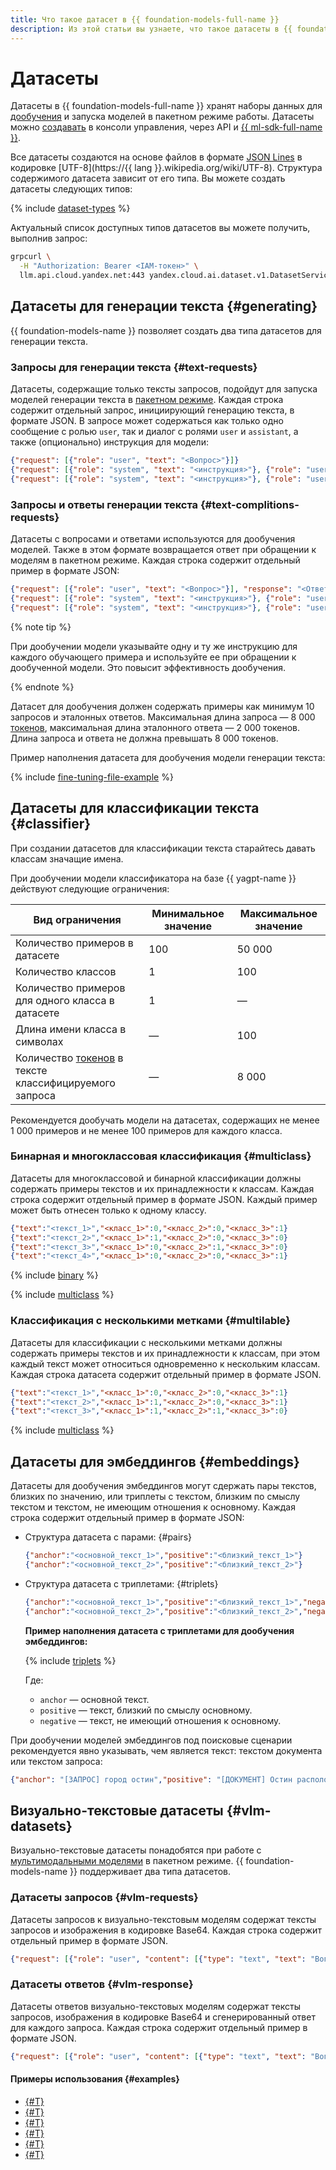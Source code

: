 ```yaml
---
title: Что такое датасет в {{ foundation-models-full-name }}
description: Из этой статьи вы узнаете, что такое датасеты в {{ foundation-models-name }} и как они используются для дообучения моделей.
---
```


# Датасеты

Датасеты в {{ foundation-models-full-name }} хранят наборы данных для [дообучения](../tuning/index.md) и запуска моделей в пакетном режиме работы. Датасеты можно [создавать](../../operations/resources/create-dataset.md) в консоли управления, через API и [{{ ml-sdk-full-name }}](../../sdk/index.md).

Все датасеты создаются на основе файлов в формате [JSON Lines](https://jsonlines.org/) в кодировке [UTF-8](https://{{ lang }}.wikipedia.org/wiki/UTF-8). Структура содержимого датасета зависит от его типа. Вы можете создать датасеты следующих типов:

{% include [dataset-types](../../../_includes/foundation-models/dataset-types.md) %}

Актуальный список доступных типов датасетов вы можете получить, выполнив запрос:

```bash
grpcurl \
  -H "Authorization: Bearer <IAM-токен>" \
  llm.api.cloud.yandex.net:443 yandex.cloud.ai.dataset.v1.DatasetService.ListTypes 
```

## Датасеты для генерации текста {#generating}

{{ foundation-models-name }} позволяет создать два типа датасетов для генерации текста.

### Запросы для генерации текста {#text-requests}

Датасеты, содержащие только тексты запросов, подойдут для запуска моделей генерации текста в [пакетном режиме](../index.md#working-mode). Каждая строка содержит отдельный запрос, инициирующий генерацию текста, в формате JSON. В запросе может содержаться как только одно сообщение с ролью `user`, так и диалог с ролями `user` и `assistant`, а также (опционально) инструкция для модели:

```json
{"request": [{"role": "user", "text": "<Вопрос>"}]}
{"request": [{"role": "system", "text": "<инструкция>"}, {"role": "user", "text": "<Вопрос>"}]}
{"request": [{"role": "system", "text": "<инструкция>"}, {"role": "user", "text": "<Реплика_1>"}, {"role": "assistant", "text": "<Реплика_2>"}, {"role": "user", "text": "<Реплика_3>"}, {"role": "assistant", "text": "<Реплика_4>"}]}
```

### Запросы и ответы генерации текста {#text-complitions-requests}

Датасеты с вопросами и ответами используются для дообучения моделей. Также в этом формате возвращается ответ при обращении к моделям в пакетном режиме. Каждая строка содержит отдельный пример в формате JSON:

```json
{"request": [{"role": "user", "text": "<Вопрос>"}], "response": "<Ответ>"}
{"request": [{"role": "system", "text": "<инструкция>"}, {"role": "user", "text": "<Вопрос>"}], "response": "<Ответ>"}
{"request": [{"role": "system", "text": "<инструкция>"}, {"role": "user", "text": "<Реплика_1>"}, {"role": "assistant", "text": "<Реплика_2>"}, {"role": "user", "text": "<Реплика_3>"}, {"role": "assistant", "text": "<Реплика_4>"}], "response": "<Ответ>"}
```

{% note tip %}

При дообучении модели указывайте одну и ту же инструкцию для каждого обучающего примера и используйте ее при обращении к дообученной модели. Это повысит эффективность дообучения.

{% endnote %}

Датасет для дообучения должен содержать примеры как минимум 10 запросов и эталонных ответов. Максимальная длина запроса — 8 000 [токенов](../yandexgpt/tokens.md), максимальная длина эталонного ответа — 2 000 токенов. Длина запроса и ответа не должна превышать 8 000 токенов.

Пример наполнения датасета для дообучения модели генерации текста:

{% include [fine-tuning-file-example](../../../_includes/datasphere/fine-tuning-file-requirements.md) %}

## Датасеты для классификации текста {#classifier}

При создании датасетов для классификации текста старайтесь давать классам значащие имена. 

При дообучении модели классификатора на базе {{ yagpt-name }} действуют следующие ограничения:

| Вид ограничения | Минимальное значение | Максимальное значение |
|---|---|---|
| Количество примеров в датасете | 100 | 50 000 |
| Количество классов | 1 | 100 |
| Количество примеров для одного класса в датасете| 1 | — |
| Длина имени класса в символах | — | 100 |
| Количество [токенов](../yandexgpt/tokens.md) в тексте классифицируемого запроса | — | 8 000 |

Рекомендуется дообучать модели на датасетах, содержащих не менее 1 000 примеров и не менее 100 примеров для каждого класса.

### Бинарная и многоклассовая классификация {#multiclass}

Датасеты для многоклассовой и бинарной классификации должны содержать примеры текстов и их принадлежности к классам. Каждая строка содержит отдельный пример в формате JSON. Каждый пример может быть отнесен только к одному классу.

```json
{"text":"<текст_1>","<класс_1>":0,"<класс_2>":0,"<класс_3>":1}
{"text":"<текст_2>","<класс_1>":1,"<класс_2>":0,"<класс_3>":0}
{"text":"<текст_3>","<класс_1>":0,"<класс_2>":1,"<класс_3>":0}
{"text":"<текст_4>","<класс_1>":0,"<класс_2>":0,"<класс_3>":1}
```

{% include [binary](../../../_includes/foundation-models/classifier/binary-example.md) %}

{% include [multiclass](../../../_includes/foundation-models/classifier/multiclass-example.md) %}

### Классификация с несколькими метками {#multilable}

Датасеты для классификации с несколькими метками должны содержать примеры текстов и их принадлежности к классам, при этом каждый текст может относиться одновременно к нескольким классам. Каждая строка датасета содержит отдельный пример в формате JSON.

```json
{"text":"<текст_1>","<класс_1>":0,"<класс_2>":0,"<класс_3>":1}
{"text":"<текст_2>","<класс_1>":1,"<класс_2>":0,"<класс_3>":1}
{"text":"<текст_3>","<класс_1>":1,"<класс_2>":1,"<класс_3>":0}
```

{% include [multiclass](../../../_includes/foundation-models/classifier/multilable-example.md) %}

## Датасеты для эмбеддингов {#embeddings}

Датасеты для дообучения эмбеддингов могут сдержать пары текстов, близких по значению, или триплеты с текстом, близким по смыслу текстом и текстом, не имеющим отношения к основному. Каждая строка содержит отдельный пример в формате JSON:

* Структура датасета с парами: {#pairs}

  ```json
  {"anchor":"<основной_текст_1>","positive":"<близкий_текст_1>"}
  {"anchor":"<основной_текст_2>","positive":"<близкий_текст_2>"}
  ```

* Структура датасета с триплетами: {#triplets}

  ```json
  {"anchor":"<основной_текст_1>","positive":"<близкий_текст_1>","negative":"<негативный_пример_1>"}
  {"anchor":"<основной_текст_2>","positive":"<близкий_текст_2>","negative":"<негативный_пример_2>"}
  ```

  **Пример наполнения датасета с триплетами для дообучения эмбеддингов:**

  {% include [triplets](../../../_untranslatable/foundation-models/embedding-example.md) %}

  Где:

  * `anchor` — основной текст.
  * `positive` — текст, близкий по смыслу основному.
  * `negative` — текст, не имеющий отношения к основному.

 При дообучении моделей эмбеддингов под поисковые сценарии рекомендуется явно указывать, чем является текст: текстом документа или текстом запроса:

  ```json
  {"anchor": "[ЗАПРОС] город остин","positive": "[ДОКУМЕНТ] Остин расположен в центральной части штата Техас, к северо-востоку от Сан-Антонио. Через город проходит одна межштатная магистраль — I-35. Высота колеблется от 88 до 405 метров над уровнем моря.","negative": "[ДОКУМЕНТ] Биографической информации о жизни Джейн Остин мало, за исключением нескольких сохранившихся писем и биографических заметок, написанных членами её семьи. За свою жизнь Остин, возможно, написала до 3000 писем, но сохранилось только 161 письмо. Многие из писем были написаны старшей сестре Остин, Кассандре."}
  ```

## Визуально-текстовые датасеты {#vlm-datasets}

Визуально-текстовые датасеты понадобятся при работе с [мультимодальными моделями](../multimodal/index.md) в пакетном режиме. {{ foundation-models-name }} поддерживает два типа датасетов.

### Датасеты запросов {#vlm-requests}

Датасеты запросов к визуально-текстовым моделям содержат тексты запросов и изображения в кодировке Base64. Каждая строка содержит отдельный пример в формате JSON.

```json
{"request": [{"role": "user", "content": [{"type": "text", "text": "Вопрос"}, { "type": "image", "image": "Base64 код картинки"}]}]}
```

### Датасеты ответов {#vlm-response}

Датасеты ответов визуально-текстовых моделям содержат тексты запросов, изображения в кодировке Base64 и сгенерированный ответ для каждого запроса. Каждая строка содержит отдельный пример в формате JSON.

```json
{"request": [{"role": "user", "content": [{"type": "text", "text": "Вопрос"}, {"type": "image", "image": "Base64 код картинки"}]}], "response": "тут нарисован робот"}
```

#### Примеры использования {#examples}

* [{#T}](../../operations/tuning/create.md)
* [{#T}](../../operations/tuning/tune-classifiers.md)
* [{#T}](../../tutorials/models-fine-tuning.md)
* [{#T}](../../operations/tuning/tune-classifiers.md)
* [{#T}](../../operations/resources/create-dataset-gpt.md)
* [{#T}](../../operations/resources/create-dataset-classifier.md)